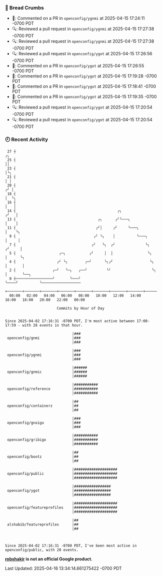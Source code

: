 ### 🍞 Bread Crumbs

 * 💬: Commented on a PR in  `openconfig/ygnmi` at 2025-04-15 17:24:11 -0700 PDT
 * 🔍: Reviewed a pull request in  `openconfig/ygnmi` at 2025-04-15 17:27:38 -0700 PDT
 * 🔍: Reviewed a pull request in  `openconfig/ygnmi` at 2025-04-15 17:27:38 -0700 PDT
 * 🔍: Reviewed a pull request in  `openconfig/ygot` at 2025-04-15 17:26:56 -0700 PDT
 * 💬: Commented on a PR in  `openconfig/ygot` at 2025-04-15 17:26:55 -0700 PDT
 * 💬: Commented on a PR in  `openconfig/ygot` at 2025-04-15 17:19:28 -0700 PDT
 * 💬: Commented on a PR in  `openconfig/ygot` at 2025-04-15 17:18:41 -0700 PDT
 * 💬: Commented on a PR in  `openconfig/ygot` at 2025-04-15 17:19:35 -0700 PDT
 * 🔍: Reviewed a pull request in  `openconfig/ygot` at 2025-04-15 17:20:54 -0700 PDT
 * 🔍: Reviewed a pull request in  `openconfig/ygot` at 2025-04-15 17:20:54 -0700 PDT

### 🕘 Recent Activity
```
 27 ┼                                                                        ╭╮
 25 ┤                                                                        ││
 23 ┤                                                                        │╰╮
 21 ┤                                                                        │ │
 20 ┤                                                                       ╭╯ │
 18 ┤                                                                       │  ╰╮
 16 ┤                                                                       │   │
 14 ┤                                               ╭╮                     ╭╯   │
 13 ┤                                      ╭╮      ╭╯╰───╮                 │    │
 11 ┤                                     ╭╯│     ╭╯     ╰───╮             │    ╰╮
  9 ┤                                    ╭╯ ╰╮    │          ╰───╮         │     │
  7 ┤                                   ╭╯   ╰╮  ╭╯              ╰╮       ╭╯     │
  5 ┤                    ╭─╮           ╭╯     │  │                ╰╮      │      ╰╮
  4 ┤                   ╭╯ ╰╮        ╭─╯      ╰╮╭╯                 ╰╮     │       │
  2 ┤                 ╭─╯   ╰─╮   ╭──╯         ╰╯                   ╰╮    │       ╰──╮
  0 ┼─────────────────╯       ╰───╯                                  ╰────╯          ╰──────────────────
    +───────+───────+───────+───────+───────+───────+───────+───────+───────+───────+───────+───────+────
  00:00   02:00   04:00   06:00   08:00   10:00   12:00   14:00   16:00   18:00   20:00   22:00   00:00   

						Commits by Hour of Day


Since 2025-04-02 17:16:31 -0700 PDT, I'm most active between 17:00-17:59 - with 28 events in that hour.

```



```
                               |###
 openconfig/gnmi               |###
                               |###

                               |###
 openconfig/ygnmi              |###
                               |###

                               |######
 openconfig/gnmic              |######
                               |######

                               |###########
 openconfig/reference          |###########
                               |###########

                               |##
 openconfig/containerz         |##
                               |##

                               |###
 openconfig/gnoigo             |###
                               |###

                               |###########
 openconfig/gribigo            |###########
                               |###########

                               |##
 openconfig/bootz              |##
                               |##

                               |####################
 openconfig/public             |####################
                               |####################

                               |#################
 openconfig/ygot               |#################
                               |#################

                               |####################
 openconfig/featureprofiles    |####################
                               |####################

                               |##
 alshabib/featureprofiles      |##
                               |##



Since 2025-04-02 17:16:31 -0700 PDT, I've been most active in openconfig/public, with 20 events.

```
**[robshakir](mailto:robjs@google.com) is not an official Google product.**  


Last Updated: 2025-04-16 13:34:14.661275422 -0700 PDT
